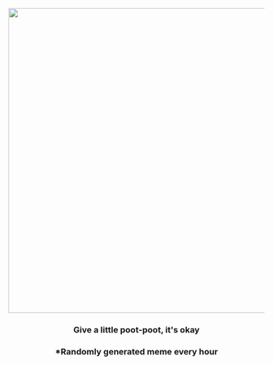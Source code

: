 <p align="center">
        <img src="https://i.redd.it/wwd6ihv8n3891.gif" width="600" height="600">
        </p>
        <h3 align="center">Give a little poot-poot, it's okay</h3>
        <h3 align="center">*Randomly generated meme every hour</h3>
    